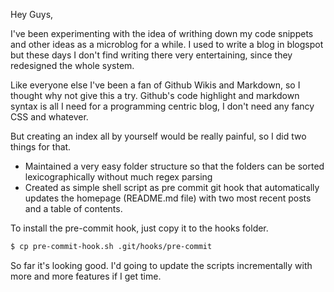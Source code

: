 Hey Guys,

I've been experimenting with the idea of writhing down my code snippets and other ideas as a microblog for a while. I used to write a blog in blogspot but these days I don't find writing there very entertaining, since they redesigned the whole system.

Like everyone else I've been a fan of Github Wikis and Markdown, so I thought why not give this a try. Github's code highlight and markdown syntax is all I need for a programming centric blog, I don't need any fancy CSS and whatever.

But creating an index all by yourself would be really painful, so I did two things for that.

* Maintained a very easy folder structure so that the folders can be sorted lexicographically without much regex parsing
* Created as simple shell script as pre commit git hook that automatically updates the homepage (README.md file) with two most recent posts and a table of contents.

To install the pre-commit hook, just copy it to the hooks folder.

```bash
$ cp pre-commit-hook.sh .git/hooks/pre-commit 
```

So far it's looking good. I'd going to update the scripts incrementally with more and more features if I get time.
